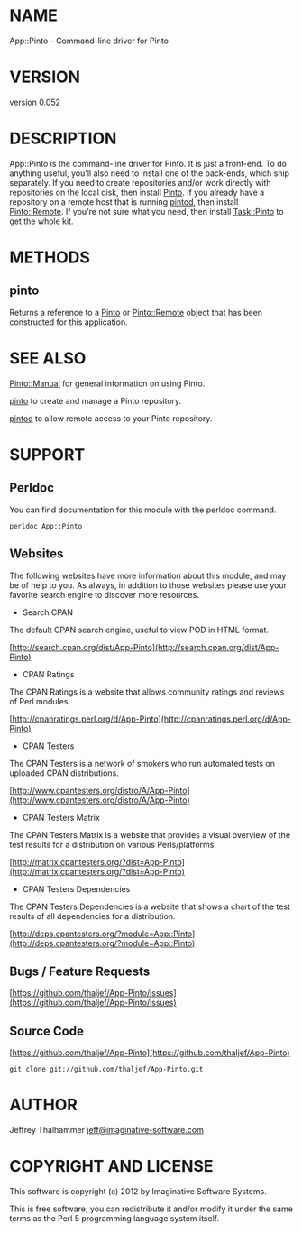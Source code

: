 # NAME

App::Pinto - Command-line driver for Pinto

# VERSION

version 0.052

# DESCRIPTION

App::Pinto is the command-line driver for Pinto.  It is just a
front-end.  To do anything useful, you'll also need to install one of
the back-ends, which ship separately.  If you need to create
repositories and/or work directly with repositories on the local disk,
then install [Pinto](http://search.cpan.org/perldoc?Pinto).  If you already have a repository on a remote
host that is running [pintod](http://search.cpan.org/perldoc?pintod), then install [Pinto::Remote](http://search.cpan.org/perldoc?Pinto::Remote).  If
you're not sure what you need, then install [Task::Pinto](http://search.cpan.org/perldoc?Task::Pinto) to get the
whole kit.

# METHODS

## pinto

Returns a reference to a [Pinto](http://search.cpan.org/perldoc?Pinto) or [Pinto::Remote](http://search.cpan.org/perldoc?Pinto::Remote) object that has
been constructed for this application.

# SEE ALSO

[Pinto::Manual](http://search.cpan.org/perldoc?Pinto::Manual) for general information on using Pinto.

[pinto](http://search.cpan.org/perldoc?pinto) to create and manage a Pinto repository.

[pintod](http://search.cpan.org/perldoc?pintod) to allow remote access to your Pinto repository.

# SUPPORT

## Perldoc

You can find documentation for this module with the perldoc command.

    perldoc App::Pinto

## Websites

The following websites have more information about this module, and may be of help to you. As always,
in addition to those websites please use your favorite search engine to discover more resources.

- Search CPAN

The default CPAN search engine, useful to view POD in HTML format.

[http://search.cpan.org/dist/App-Pinto](http://search.cpan.org/dist/App-Pinto)

- CPAN Ratings

The CPAN Ratings is a website that allows community ratings and reviews of Perl modules.

[http://cpanratings.perl.org/d/App-Pinto](http://cpanratings.perl.org/d/App-Pinto)

- CPAN Testers

The CPAN Testers is a network of smokers who run automated tests on uploaded CPAN distributions.

[http://www.cpantesters.org/distro/A/App-Pinto](http://www.cpantesters.org/distro/A/App-Pinto)

- CPAN Testers Matrix

The CPAN Testers Matrix is a website that provides a visual overview of the test results for a distribution on various Perls/platforms.

[http://matrix.cpantesters.org/?dist=App-Pinto](http://matrix.cpantesters.org/?dist=App-Pinto)

- CPAN Testers Dependencies

The CPAN Testers Dependencies is a website that shows a chart of the test results of all dependencies for a distribution.

[http://deps.cpantesters.org/?module=App::Pinto](http://deps.cpantesters.org/?module=App::Pinto)

## Bugs / Feature Requests

[https://github.com/thaljef/App-Pinto/issues](https://github.com/thaljef/App-Pinto/issues)

## Source Code



[https://github.com/thaljef/App-Pinto](https://github.com/thaljef/App-Pinto)

    git clone git://github.com/thaljef/App-Pinto.git

# AUTHOR

Jeffrey Thalhammer <jeff@imaginative-software.com>

# COPYRIGHT AND LICENSE

This software is copyright (c) 2012 by Imaginative Software Systems.

This is free software; you can redistribute it and/or modify it under
the same terms as the Perl 5 programming language system itself.
